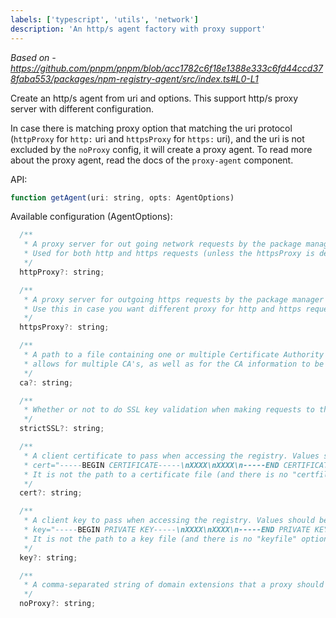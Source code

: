 ```yaml
---
labels: ['typescript', 'utils', 'network']
description: 'An http/s agent factory with proxy support'
---
```

*Based on - https://github.com/pnpm/pnpm/blob/acc1782c6f18e1388e333c6fd44ccd378faba553/packages/npm-registry-agent/src/index.ts#L0-L1*

Create an http/s agent from uri and options.
This support http/s proxy server with different configuration.

In case there is matching proxy option that matching the uri protocol (`httpProxy` for `http:` uri and `httpsProxy` for `https:` uri), and the uri is not excluded by the `noProxy` config, it will create a proxy agent.
To read more about the proxy agent, read the docs of the `proxy-agent` component.

API:
```js
function getAgent(uri: string, opts: AgentOptions)
```

Available configuration (AgentOptions):

```js
  /**
   * A proxy server for out going network requests by the package manager
   * Used for both http and https requests (unless the httpsProxy is defined)
   */
  httpProxy?: string;

  /**
   * A proxy server for outgoing https requests by the package manager (fallback to proxy server if not defined)
   * Use this in case you want different proxy for http and https requests.
   */
  httpsProxy?: string;

  /**
   * A path to a file containing one or multiple Certificate Authority signing certificates.
   * allows for multiple CA's, as well as for the CA information to be stored in a file on disk.
   */
  ca?: string;

  /**
   * Whether or not to do SSL key validation when making requests to the registry via https
   */
  strictSSL?: string;

  /**
   * A client certificate to pass when accessing the registry. Values should be in PEM format (Windows calls it "Base-64 encoded X.509 (.CER)") with newlines replaced by the string "\n". For example:
   * cert="-----BEGIN CERTIFICATE-----\nXXXX\nXXXX\n-----END CERTIFICATE-----"
   * It is not the path to a certificate file (and there is no "certfile" option).
   */
  cert?: string;

  /**
   * A client key to pass when accessing the registry. Values should be in PEM format with newlines replaced by the string "\n". For example:
   * key="-----BEGIN PRIVATE KEY-----\nXXXX\nXXXX\n-----END PRIVATE KEY-----"
   * It is not the path to a key file (and there is no "keyfile" option).
   */
  key?: string;

  /**
   * A comma-separated string of domain extensions that a proxy should not be used for.
   */
  noProxy?: string;
```
